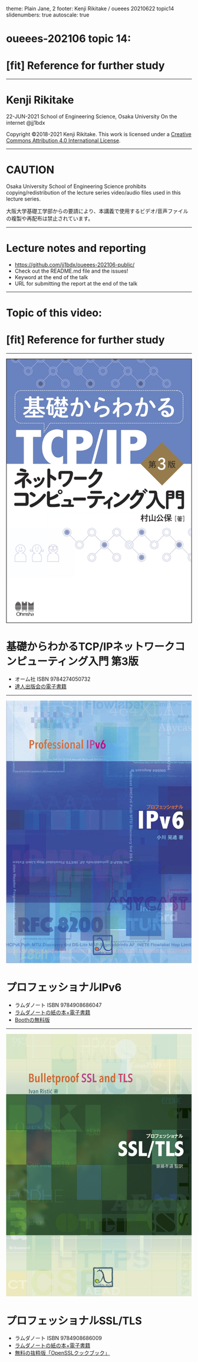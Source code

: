 theme: Plain Jane, 2
footer: Kenji Rikitake / oueees 20210622 topic14
slidenumbers: true
autoscale: true

# oueees-202106 topic 14:
# [fit] Reference for further study

<!-- Use Deckset 2.0, 16:9 aspect ratio -->

---

# Kenji Rikitake

22-JUN-2021
School of Engineering Science, Osaka University
On the internet
@jj1bdx

Copyright ©2018-2021 Kenji Rikitake.
This work is licensed under a [Creative Commons Attribution 4.0 International License](https://creativecommons.org/licenses/by/4.0/).

---

# CAUTION

Osaka University School of Engineering Science prohibits copying/redistribution of the lecture series video/audio files used in this lecture series.

大阪大学基礎工学部からの要請により、本講義で使用するビデオ/音声ファイルの複製や再配布は禁止されています。

---

# Lecture notes and reporting

* <https://github.com/jj1bdx/oueees-202106-public/>
* Check out the README.md file and the issues!
* Keyword at the end of the talk
* URL for submitting the report at the end of the talk

---

# Topic of this video:
# [fit] Reference for further study

---

![right fit](kiso-tcpip.jpg)

# 基礎からわかるTCP/IPネットワークコンピューティング入門 第3版

- オーム社 ISBN 9784274050732
- [達人出版会の電子書籍](https://tatsu-zine.com/books/kiso-tcpip-nwcp3)

---

![right fit](ao-ipv6-book.jpg)

# プロフェッショナルIPv6

- ラムダノート ISBN 9784908686047
- [ラムダノートの紙の本+電子書籍](https://www.lambdanote.com/products/ipv6)
- [Boothの無料版](https://professionalipv6.booth.pm/items/913273)

---

![right fit](professional-ssltls.jpg)

# プロフェッショナルSSL/TLS

- ラムダノート ISBN 9784908686009
- [ラムダノートの紙の本+電子書籍](https://www.lambdanote.com/products/tls)
- [無料の抜粋版「OpenSSLクックブック」](https://www.lambdanote.com/products/openssl)

<!--
Local Variables:
mode: markdown
coding: utf-8
End:
-->
